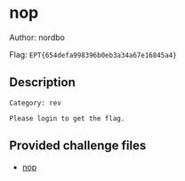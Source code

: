 # nop
Author: nordbo

Flag: `EPT{654defa998396b0eb3a34a67e16845a4}`
## Description
```
Category: rev

Please login to get the flag.
```

## Provided challenge files
* [nop](nop)
